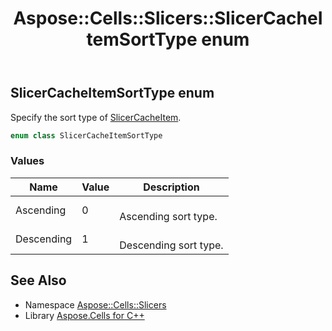 ﻿---
title: Aspose::Cells::Slicers::SlicerCacheItemSortType enum
linktitle: SlicerCacheItemSortType
second_title: Aspose.Cells for C++ API Reference
description: 'Aspose::Cells::Slicers::SlicerCacheItemSortType enum. Specify the sort type of SlicerCacheItem in C++.'
type: docs
weight: 700
url: /cpp/aspose.cells.slicers/slicercacheitemsorttype/
---
## SlicerCacheItemSortType enum


Specify the sort type of [SlicerCacheItem](../slicercacheitem/).

```cpp
enum class SlicerCacheItemSortType
```

### Values

| Name | Value | Description |
| --- | --- | --- |
| Ascending | 0 | <br>Ascending sort type. |
| Descending | 1 | <br>Descending sort type. |

## See Also

* Namespace [Aspose::Cells::Slicers](../)
* Library [Aspose.Cells for C++](../../)
